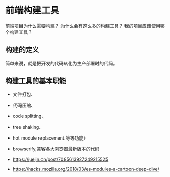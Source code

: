 # 前端构建工具

前端项目为什么需要构建？
为什么会有这么多的构建工具？
我的项目应该使用哪个构建工具？

## 构建的定义

简单来说，就是把开发的代码转化为生产部署时的代码。

## 构建工具的基本职能

- 文件打包、
- 代码压缩、
- code splitting、
- tree shaking、
- hot module replacement 等等功能）
- browserify,兼容各大浏览器最新版本的代码

- https://juejin.cn/post/7085613927249215525

- https://hacks.mozilla.org/2018/03/es-modules-a-cartoon-deep-dive/

